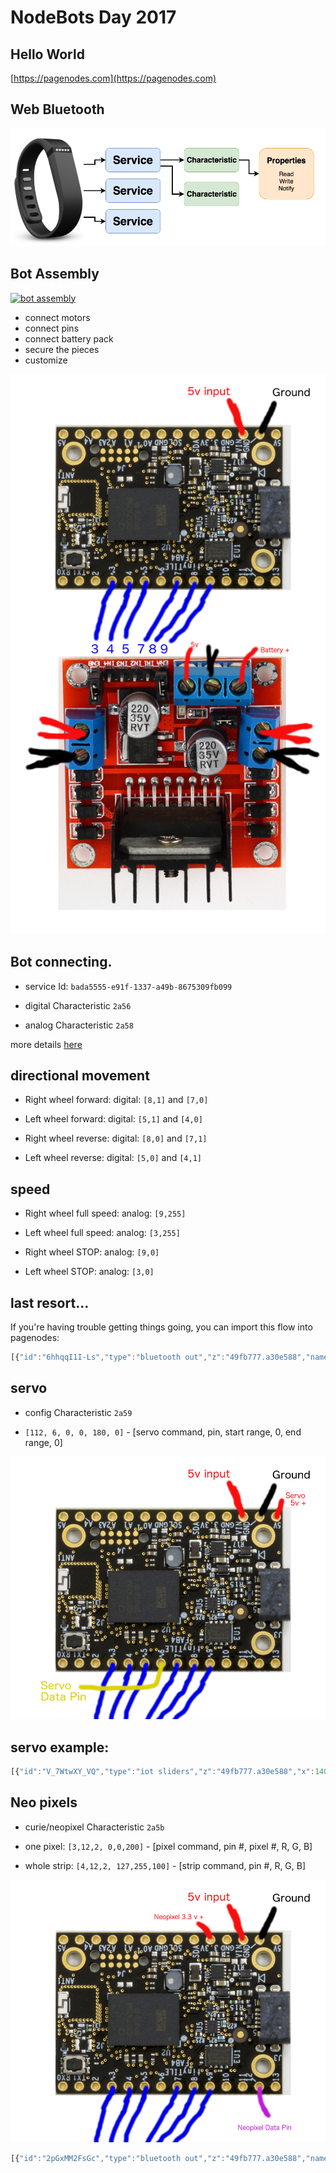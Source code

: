 # NodeBots Day 2017


## Hello World

[https://pagenodes.com](https://pagenodes.com)


## Web Bluetooth

![screenshot](BLE_diagram.png)


## Bot Assembly
[![bot assembly](https://img.youtube.com/vi/OVHW_4q0uF4/0.jpg)](https://www.youtube.com/watch?v=OVHW_4q0uF4)

* connect motors
* connect pins
* connect battery pack
* secure the pieces
* customize

![screenshot](wiring.png)


## Bot connecting.

* service Id: `bada5555-e91f-1337-a49b-8675309fb099`

* digital Characteristic `2a56`

* analog Characteristic `2a58`

more details [here](https://github.com/monteslu/ble-io/blob/master/service.md)


## directional movement

* Right wheel forward:
digital: `[8,1]` and `[7,0]`

* Left wheel forward:
digital: `[5,1]` and `[4,0]`


* Right wheel reverse:
digital: `[8,0]` and `[7,1]`

* Left wheel reverse:
digital: `[5,0]` and `[4,1]`


## speed

* Right wheel full speed:
analog: `[9,255]`

* Left wheel full speed:
analog: `[3,255]`


* Right wheel STOP:
analog: `[9,0]`

* Left wheel STOP:
analog: `[3,0]`


## last resort...

If you're having trouble getting things going, you can import this flow into pagenodes:

```javascript
[{"id":"6hhqqI1I-Ls","type":"bluetooth out","z":"49fb777.a30e588","name":"digital","characteristicId":"2a56","bleServiceId":"bada5555-e91f-1337-a49b-8675309fb099","x":715.5,"y":286,"wires":[]},{"id":"dd6R088sIXc","type":"bluetooth out","z":"49fb777.a30e588","name":"analog","characteristicId":"2a58","bleServiceId":"bada5555-e91f-1337-a49b-8675309fb099","x":639.5,"y":473,"wires":[]},{"id":"kkgJpERfIvw","type":"iot buttons","z":"49fb777.a30e588","x":87.5,"y":180,"wires":[["vKL1gU1CZ18"]]},{"id":"vKL1gU1CZ18","type":"switch","z":"49fb777.a30e588","name":"","property":"payload","propertyType":"msg","rules":[{"t":"eq","v":"2","vt":"num"},{"t":"eq","v":"10","vt":"num"},{"t":"eq","v":"5","vt":"num"},{"t":"eq","v":"7","vt":"num"},{"t":"eq","v":"6","vt":"num"},{"t":"eq","v":"4","vt":"num"},{"t":"eq","v":"8","vt":"num"},{"t":"eq","v":"1","vt":"str"}],"checkall":"true","outputs":8,"x":149.5,"y":349,"wires":[["17AfuHvqwJM","QGG7QoVH8lo"],["qTXb5mvCQPU","qApozIfAPgs"],["17AfuHvqwJM","qApozIfAPgs"],["QGG7QoVH8lo","qTXb5mvCQPU"],["uNYP8SMzLNU"],["nkmVgTucYeA"],["nCzKIz4sCy0"],[]]},{"id":"uNYP8SMzLNU","type":"change","z":"49fb777.a30e588","name":"stop right & left","rules":[{"t":"set","p":"payload","pt":"msg","to":"[9,0,0,3,0,0]","tot":"json"}],"action":"","property":"","from":"","to":"","reg":false,"x":403.5,"y":396,"wires":[["dd6R088sIXc"]]},{"id":"nkmVgTucYeA","type":"change","z":"49fb777.a30e588","name":"med right & left","rules":[{"t":"set","p":"payload","pt":"msg","to":"[9,127,0,3,127,0]","tot":"json"}],"action":"","property":"","from":"","to":"","reg":false,"x":404.5,"y":452,"wires":[["dd6R088sIXc"]]},{"id":"nCzKIz4sCy0","type":"change","z":"49fb777.a30e588","name":"high right & left","rules":[{"t":"set","p":"payload","pt":"msg","to":"[9,255,0,3,255,0]","tot":"json"}],"action":"","property":"","from":"","to":"","reg":false,"x":423.5,"y":525,"wires":[["dd6R088sIXc"]]},{"id":"17AfuHvqwJM","type":"change","z":"49fb777.a30e588","name":"forward right","rules":[{"t":"set","p":"payload","pt":"msg","to":"[8,1,7,0]","tot":"json"}],"action":"","property":"","from":"","to":"","reg":false,"x":414.5,"y":61,"wires":[["6hhqqI1I-Ls"]]},{"id":"QGG7QoVH8lo","type":"change","z":"49fb777.a30e588","name":"forward left","rules":[{"t":"set","p":"payload","pt":"msg","to":"[5,1,4,0]","tot":"json"}],"action":"","property":"","from":"","to":"","reg":false,"x":422.5,"y":153,"wires":[["6hhqqI1I-Ls"]]},{"id":"qTXb5mvCQPU","type":"change","z":"49fb777.a30e588","name":"reverse right","rules":[{"t":"set","p":"payload","pt":"msg","to":"[8,0,7,1]","tot":"json"}],"action":"","property":"","from":"","to":"","reg":false,"x":433.5,"y":226,"wires":[["6hhqqI1I-Ls"]]},{"id":"qApozIfAPgs","type":"change","z":"49fb777.a30e588","name":"reverse left","rules":[{"t":"set","p":"payload","pt":"msg","to":"[5,0,4,1]","tot":"json"}],"action":"","property":"","from":"","to":"","reg":false,"x":434.5,"y":293,"wires":[["6hhqqI1I-Ls"]]}]
```


## servo

* config Characteristic `2a59`

* `[112, 6, 0, 0, 180, 0]` - [servo command, pin, start range, 0, end range, 0]

![servo](servo.png)

## servo example:


```javascript
[{"id":"V_7WtwXY_VQ","type":"iot sliders","z":"49fb777.a30e588","x":140,"y":799,"wires":[["jAnjohm1b0A"]]},{"id":"Yp-hf9o5vAQ","type":"change","z":"49fb777.a30e588","name":"set bytes","rules":[{"t":"set","p":"payload[1]","pt":"msg","to":"payload","tot":"msg"},{"t":"set","p":"payload[0]","pt":"msg","to":"6","tot":"num"}],"action":"","property":"","from":"","to":"","reg":false,"x":399,"y":888,"wires":[["kJnNBkqSU_8"]]},{"id":"40AfgngpsdE","type":"math","z":"49fb777.a30e588","name":"to degrees","operator":"*","operand":"1.8","operandType":"num","payloadProp":"payload","resultProp":"payload","payloadPropType":"msg","resultPropType":"msg","x":317,"y":822,"wires":[["Yp-hf9o5vAQ"]]},{"id":"jAnjohm1b0A","type":"switch","z":"49fb777.a30e588","name":"which slider ?","property":"slider","propertyType":"msg","rules":[{"t":"eq","v":"1","vt":"num"}],"checkall":"true","outputs":1,"x":197,"y":900,"wires":[["40AfgngpsdE"]]},{"id":"kJnNBkqSU_8","type":"bluetooth out","z":"49fb777.a30e588","name":"analog..","characteristicId":"2a58","bleServiceId":"bada5555-e91f-1337-a49b-8675309fb099","x":564,"y":841,"wires":[]},{"id":"s8LKk6Rhuy0","type":"bluetooth out","z":"49fb777.a30e588","name":"configure","characteristicId":"2a59","bleServiceId":"bada5555-e91f-1337-a49b-8675309fb099","x":560,"y":763,"wires":[]},{"id":"PkMWAFFXwzk","type":"iot buttons","z":"49fb777.a30e588","x":181,"y":687,"wires":[["hibD7ln-2Oc"]]},{"id":"hibD7ln-2Oc","type":"switch","z":"49fb777.a30e588","name":"button 1","property":"payload","propertyType":"msg","rules":[{"t":"eq","v":"1","vt":"num"}],"checkall":"true","outputs":1,"x":242,"y":752,"wires":[["ZhiSISydkI4"]]},{"id":"ZhiSISydkI4","type":"change","z":"49fb777.a30e588","name":"setup servo","rules":[{"t":"set","p":"payload","pt":"msg","to":"[112, 6, 0, 0, 180, 0]","tot":"json"}],"action":"","property":"","from":"","to":"","reg":false,"x":404,"y":708,"wires":[["s8LKk6Rhuy0"]]}]
```


## Neo pixels

* curie/neopixel Characteristic `2a5b`

* one pixel: `[3,12,2, 0,0,200]` - [pixel command, pin #, pixel #,  R, G, B]

* whole strip: `[4,12,2, 127,255,100]` - [strip command, pin #,  R, G, B]

![neopixel](neopixel.png)

```javascript
[{"id":"2pGxMM2FsGc","type":"bluetooth out","z":"49fb777.a30e588","name":"curie","characteristicId":"2a5b","bleServiceId":"bada5555-e91f-1337-a49b-8675309fb099","x":1257,"y":1212,"wires":[]},{"id":"aeTomPptGpo","type":"inject","z":"49fb777.a30e588","name":"red strip","topic":"","payload":"[4,12,255,0,0]","payloadType":"json","repeat":"","crontab":"","once":false,"allowDebugInput":false,"x":818,"y":1079,"wires":[["2pGxMM2FsGc"]]},{"id":"SQgYsSlZ0KA","type":"inject","z":"49fb777.a30e588","name":"black strip","topic":"","payload":"[4,12, 0,0,0]","payloadType":"json","repeat":"","crontab":"","once":false,"allowDebugInput":false,"x":793,"y":1137,"wires":[["2pGxMM2FsGc"]]},{"id":"cW911aALG6U","type":"inject","z":"49fb777.a30e588","name":"pixel 2 blue","topic":"","payload":"[3,12,2, 0,0,200]","payloadType":"json","repeat":"","crontab":"","once":false,"allowDebugInput":false,"x":810,"y":1197,"wires":[["2pGxMM2FsGc"]]},{"id":"me48DP6hmIo","type":"inject","z":"49fb777.a30e588","name":"pixel 0 - 3 first half rainbow","topic":"","payload":"[3,12,  0, 148,0,211,  1, 75,0,130,  2, 0,0,255,  3, 0,255,0 ]","payloadType":"json","repeat":"","crontab":"","once":false,"allowDebugInput":false,"x":835,"y":1259,"wires":[["2pGxMM2FsGc"]]},{"id":"pPIUgLhV-7g","type":"inject","z":"49fb777.a30e588","name":"pixel 4 - 7 second half rainbow","topic":"","payload":"[3,12,  4, 255,255,0,  5, 255,127,0,  6, 255,0,0,  7, 127,0,0 ]","payloadType":"json","repeat":"","crontab":"","once":false,"allowDebugInput":false,"x":859,"y":1321,"wires":[["2pGxMM2FsGc"]]}]
```
